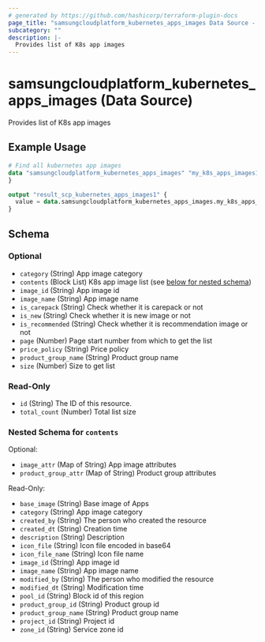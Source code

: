 ```yaml
---
# generated by https://github.com/hashicorp/terraform-plugin-docs
page_title: "samsungcloudplatform_kubernetes_apps_images Data Source - samsungcloudplatform"
subcategory: ""
description: |-
  Provides list of K8s app images
---
```


# samsungcloudplatform_kubernetes_apps_images (Data Source)

Provides list of K8s app images

## Example Usage

```terraform
# Find all kubernetes app images
data "samsungcloudplatform_kubernetes_apps_images" "my_k8s_apps_images1" {
}

output "result_scp_kubernetes_apps_images1" {
  value = data.samsungcloudplatform_kubernetes_apps_images.my_k8s_apps_images1
}
```

<!-- schema generated by tfplugindocs -->
## Schema

### Optional

- `category` (String) App image category
- `contents` (Block List) K8s app image list (see [below for nested schema](#nestedblock--contents))
- `image_id` (String) App image id
- `image_name` (String) App image name
- `is_carepack` (String) Check whether it is carepack or not
- `is_new` (String) Check whether it is new image or not
- `is_recommended` (String) Check whether it is recommendation image or not
- `page` (Number) Page start number from which to get the list
- `price_policy` (String) Price policy
- `product_group_name` (String) Product group name
- `size` (Number) Size to get list

### Read-Only

- `id` (String) The ID of this resource.
- `total_count` (Number) Total list size

<a id="nestedblock--contents"></a>
### Nested Schema for `contents`

Optional:

- `image_attr` (Map of String) App image attributes
- `product_group_attr` (Map of String) Product group attributes

Read-Only:

- `base_image` (String) Base image of Apps
- `category` (String) App image category
- `created_by` (String) The person who created the resource
- `created_dt` (String) Creation time
- `description` (String) Description
- `icon_file` (String) Icon file encoded in base64
- `icon_file_name` (String) Icon file name
- `image_id` (String) App image id
- `image_name` (String) App image name
- `modified_by` (String) The person who modified the resource
- `modified_dt` (String) Modification time
- `pool_id` (String) Block id of this region
- `product_group_id` (String) Product group id
- `product_group_name` (String) Product group name
- `project_id` (String) Project id
- `zone_id` (String) Service zone id



